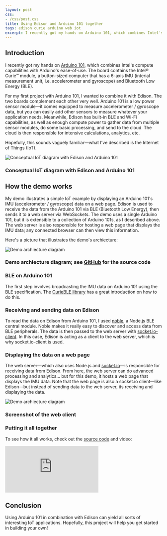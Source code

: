 ```yaml
---
layout: post
css:
- /css/post.css
title: Using Edison and Arduino 101 together
tags: edison curie arduino web iot
excerpt: I recently got my hands on Arduino 101, which combines Intel's compute capabilities with Arduino's ease-of-use. The board contains the Intel® Curie™ module, a button-sized computer that has a 6-axis IMU (interial measurement unit, i.e. accelerometer and gyroscope) and Bluetooth Low Energy (BLE)....
---
```


## Introduction

I recently got my hands on [Arduino 101](https://www-ssl.intel.com/content/www/us/en/do-it-yourself/arduino-101.html), which combines Intel's compute capabilities with Arduino's ease-of-use. The board contains the Intel® Curie™ module, a button-sized computer that has a 6-axis IMU (interial measurement unit, i.e. accelerometer and gyroscope) and Bluetooth Low Energy (BLE).

For my first project with Arduino 101, I wanted to combine it with Edison. The two boards complement each other very well. Arduino 101 is a low power sensor module&mdash;it comes equipped to measure accelerometer / gyroscope data, but you can easily add other sensors to measure whatever your application needs. Meanwhile, Edison has built-in BLE and Wi-Fi capabilities, as well as enough compute power to gather data from multiple sensor modules, do some basic processing, and send to the cloud. The cloud is then responsible for intensive calculations, analytics, etc.

Hopefully, this sounds vaguely familiar&mdash;what I've described is the Internet of Things (IoT).

<div class="thumbnail">
  <img src="/assets/img/edison/edison-arduino101-iot-conceptual.png" alt="Conceptual IoT diagram with Edison and Arduino 101" class="img-responsive">
  <div class="caption text-center">
    <h3 class="h3-caption">Conceptual IoT diagram with Edison and Arduino 101</h3>
  </div>
</div>

## How the demo works

My demo illustrates a simple IoT example by displaying an Arduino 101's IMU (accelerometer / gyroscope) data on a web page. Edison is used to receive the data from the Arduino 101 via BLE (Bluetooth Low Energy), then sends it to a web server via WebSockets. The demo uses a single Arduino 101, but it is extensible to a collection of Arduino 101s, as I described above. The web server is also responsible for hosting a web page that displays the IMU data; any connected browser can then view this information.

Here's a picture that illustrates the demo's archiecture:

<div class="thumbnail">
  <img src="https://raw.githubusercontent.com/drejkim/edison-arduino101-iot/master/images/edison-arduino101-iot.png" alt="Demo archiecture diagram" class="img-responsive">
  <div class="caption text-center">
    <h3 class="h3-caption">Demo archiecture diagram; see <a href="https://github.com/drejkim/edison-arduino101-iot">GitHub</a> for the source code</h3>
  </div>
</div>

### BLE on Arduino 101

The first step involves broadcasting the IMU data on Arduino 101 using the BLE specification. The [CurieBLE library](https://www.arduino.cc/en/Reference/CurieBLE) has a great introduction on how to do this.

### Receiving and sending data on Edison

To read the data on Edison from Arduino 101, I used [noble](https://github.com/sandeepmistry/noble), a Node.js BLE central module. Noble makes it really easy to discover and access data from BLE peripherals. The data is then passed to the web server with [socket.io-client](https://github.com/socketio/socket.io-client). In this case, Edison is acting as a client to the web server, which is why socket.io-client is used.

### Displaying the data on a web page

The web server&mdash;which also uses Node.js and [socket.io](http://socket.io/)&mdash;is responsible for receiving data from Edison. From here, the web server can do advanced processing and analytics... but for this demo, it hosts a web page that displays the IMU data. Note that the web page is also a socket.io client&mdash;like Edison&mdash;but instead of sending data to the web server, its receiving and displaying the data.

<div class="row">
  <div class="col-sm-6 col-sm-offset-3">
    <div class="thumbnail">
      <img src="/assets/img/edison/edison-arduino101-iot-web-client.png" alt="Demo archiecture diagram" class="img-responsive">
      <div class="caption text-center">
        <h3 class="h3-caption">Screenshot of the web client</h3>
      </div>
    </div>
  </div>
</div>

### Putting it all together

To see how it all works, check out the [source code](https://github.com/drejkim/edison-arduino101-iot) and video:

<div class="video-container">
    <iframe src="https://www.youtube.com/embed/NRZZRsqJQWY" frameborder="0" allowfullscreen=""></iframe>
</div>

## Conclusion

Using Arduino 101 in combination with Edison can yield all sorts of interesting IoT applications. Hopefully, this project will help you get started in building your own!
